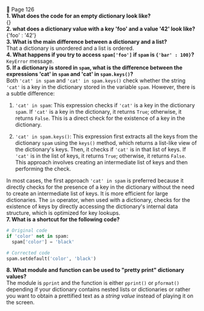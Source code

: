 📖 Page 126  
**1. What does the code for an empty dictionary look like?**  
{}  
**2. what does a dictionary value with a key 'foo' and a value '42' look like?**  
{'foo' : '42'}  
**3. What is the main difference between a dictionary and a list?**  
That a dictionary is unordered and a list is ordered.  
**4. What happens if you try to access `spam['foo']` if `spam` is `{'bar' : 100}`?**  
`KeyError` message.  
**5. If a dictionary is stored in `spam`, what is the difference between the expressions 'cat' in `spam` and 'cat' in `spam.keys()`?**  
Both `'cat' in spam` and `'cat' in spam.keys()` check whether the string `'cat'` is a key in the dictionary stored in the variable `spam`. However, there is a subtle difference:

1. `'cat' in spam`: This expression checks if `'cat'` is a key in the dictionary `spam`. If `'cat'` is a key in the dictionary, it returns `True`; otherwise, it returns `False`. This is a direct check for the existence of a key in the dictionary.

2. `'cat' in spam.keys()`: This expression first extracts all the keys from the dictionary `spam` using the `keys()` method, which returns a list-like view of the dictionary's keys. Then, it checks if `'cat'` is in that list of keys. If `'cat'` is in the list of keys, it returns `True`; otherwise, it returns `False`. This approach involves creating an intermediate list of keys and then performing the check.

In most cases, the first approach `'cat' in spam` is preferred because it directly checks for the presence of a key in the dictionary without the need to create an intermediate list of keys. It is more efficient for large dictionaries. The `in` operator, when used with a dictionary, checks for the existence of keys by directly accessing the dictionary's internal data structure, which is optimized for key lookups.  
**7. What is a shortcut for the following code?**  
```python
# Original code
if 'color' not in spam:
  spam['color'] = 'black'

# Corrected code
spam.setdefault('color', 'black')
```
**8. What module and function can be used to "pretty print" dictionary values?**  
The module is `pprint` and the function is either `pprint()` or `pformat()` depending if your dictionary contains nested lists or dictionaries or rather you want to obtain a prettified text as a *string value* instead of playing it on the screen.  